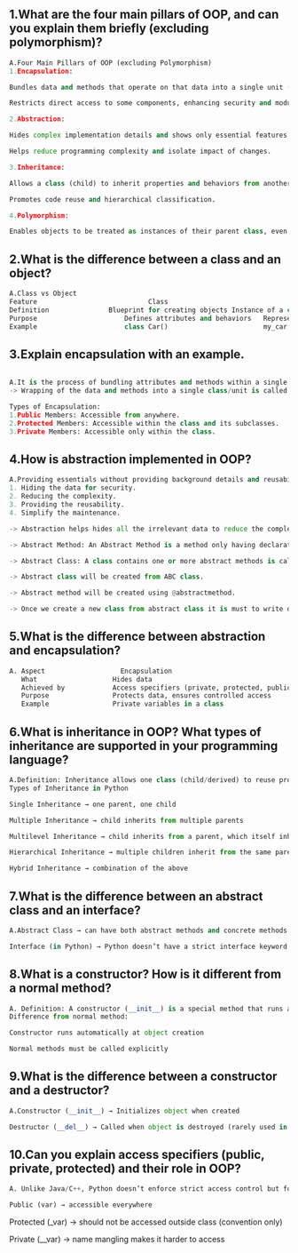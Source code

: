 ## 1.What are the four main pillars of OOP, and can you explain them briefly (excluding polymorphism)?

```python
A.Four Main Pillars of OOP (excluding Polymorphism)
1.Encapsulation:

Bundles data and methods that operate on that data into a single unit (class).

Restricts direct access to some components, enhancing security and modularity.

2.Abstraction:

Hides complex implementation details and shows only essential features.

Helps reduce programming complexity and isolate impact of changes.

3.Inheritance:

Allows a class (child) to inherit properties and behaviors from another class (parent).

Promotes code reuse and hierarchical classification.

4.Polymorphism:

Enables objects to be treated as instances of their parent class, even if they behave differently.
```

## 2.What is the difference between a class and an object?
```python
A.Class vs Object
Feature	                           Class	                                    Object
Definition	             Blueprint for creating objects	Instance of a class
Purpose	                     Defines attributes and behaviors	Represents a specific entity
Example	                     class Car()                        my_car = Car()
```

## 3.Explain encapsulation with an example.

```python

A.It is the process of bundling attributes and methods within a single unit.
-> Wrapping of the data and methods into a single class/unit is called Encapsulation.

Types of Encapsulation:
1.Public Members: Accessible from anywhere.
2.Protected Members: Accessible within the class and its subclasses.
3.Private Members: Accessible only within the class.
```

## 4.How is abstraction implemented in OOP?

```python
A.Providing essentials without providing background details and reusability. 
1. Hiding the data for security.
2. Reducing the complexity.
3. Providing the reusability.
4. Simplify the maintenance.

-> Abstraction helps hides all the irrelevant data to reduce the complexity and to provide the security. This will be achieving using Abstract Method and Abstract      Class.

-> Abstract Method: An Abstract Method is a method only having declaration but not definition(body).

-> Abstract Class: A class contains one or more abstract methods is called abstract class. We can not create object for abstract class.

-> Abstract class will be created from ABC class.

-> Abstract method will be created using @abstractmethod.

-> Once we create a new class from abstract class it is must to write definition to all abstract methods.
```

## 5.What is the difference between abstraction and encapsulation?

```python
A. Aspect	                Encapsulation	                                                                 Abstraction
   What	                  Hides data	                                                                     Hides implementation
   Achieved by	          Access specifiers (private, protected, public)	                             Abstract classes & interfaces
   Purpose	              Protects data, ensures controlled access	                               Shows only essential features
   Example	              Private variables in a class	                                         @abstractmethod in abstract class
```

## 6.What is inheritance in OOP? What types of inheritance are supported in your programming language?

```python
A.Definition: Inheritance allows one class (child/derived) to reuse properties and methods of another class (parent/base).
Types of Inheritance in Python

Single Inheritance → one parent, one child

Multiple Inheritance → child inherits from multiple parents

Multilevel Inheritance → child inherits from a parent, which itself inherits from another

Hierarchical Inheritance → multiple children inherit from the same parent

Hybrid Inheritance → combination of the above
```

## 7.What is the difference between an abstract class and an interface?

```python
A.Abstract Class → can have both abstract methods and concrete methods (implemented).

Interface (in Python) → Python doesn’t have a strict interface keyword. But we can create abstract classes with only abstract methods, which act as interfaces.
```

## 8.What is a constructor? How is it different from a normal method?

```python
A. Definition: A constructor (__init__) is a special method that runs automatically when an object is created.
Difference from normal method:

Constructor runs automatically at object creation

Normal methods must be called explicitly
```

## 9.What is the difference between a constructor and a destructor?

```python
A.Constructor (__init__) → Initializes object when created

Destructor (__del__) → Called when object is destroyed (rarely used in Python, as garbage collector handles it).
```

## 10.Can you explain access specifiers (public, private, protected) and their role in OOP?

```python
A. Unlike Java/C++, Python doesn’t enforce strict access control but follows conventions:

Public (var) → accessible everywhere
```
Protected (_var) → should not be accessed outside class (convention only)

Private (__var) → name mangling makes it harder to access


